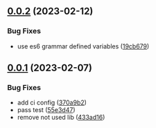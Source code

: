 ## [0.0.2](https://github.com/qiutian00/event-mitter-js/compare/v0.0.1...v0.0.2) (2023-02-12)


### Bug Fixes

* use es6 grammar defined variables ([19cb679](https://github.com/qiutian00/event-mitter-js/commit/19cb679d7e64bdfd8f2c2bb7e889fb4c42a0f5a3))



## [0.0.1](https://github.com/qiutian00/event-mitter-js/compare/55e3d47b4b8d6dfb6c85f3cabf6e2798423195ac...v0.0.1) (2023-02-07)


### Bug Fixes

* add ci config ([370a9b2](https://github.com/qiutian00/event-mitter-js/commit/370a9b2cf9d2238d110931cb020061d6bc32089c))
* pass test ([55e3d47](https://github.com/qiutian00/event-mitter-js/commit/55e3d47b4b8d6dfb6c85f3cabf6e2798423195ac))
* remove not used lib ([433ad16](https://github.com/qiutian00/event-mitter-js/commit/433ad16db6edc56cb7cd5f01e77687c334b41454))



